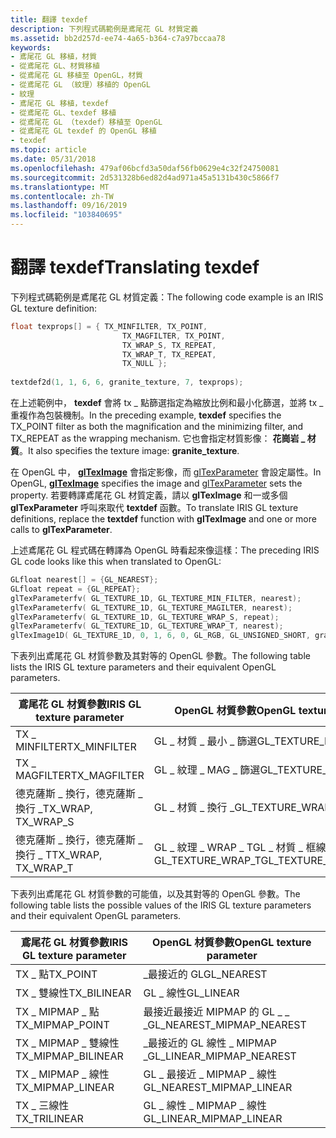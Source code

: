```yaml
---
title: 翻譯 texdef
description: 下列程式碼範例是鳶尾花 GL 材質定義
ms.assetid: bb2d257d-ee74-4a65-b364-c7a97bccaa78
keywords:
- 鳶尾花 GL 移植，材質
- 從鳶尾花 GL、材質移植
- 從鳶尾花 GL 移植至 OpenGL，材質
- 從鳶尾花 GL （紋理）移植的 OpenGL
- 紋理
- 鳶尾花 GL 移植，texdef
- 從鳶尾花 GL、texdef 移植
- 從鳶尾花 GL （texdef）移植至 OpenGL
- 從鳶尾花 GL texdef 的 OpenGL 移植
- texdef
ms.topic: article
ms.date: 05/31/2018
ms.openlocfilehash: 479af06bcfd3a50daf56fb0629e4c32f24750081
ms.sourcegitcommit: 2d531328b6ed82d4ad971a45a5131b430c5866f7
ms.translationtype: MT
ms.contentlocale: zh-TW
ms.lasthandoff: 09/16/2019
ms.locfileid: "103840695"
---
```

# <a name="translating-texdef"></a><span data-ttu-id="524f5-113">翻譯 texdef</span><span class="sxs-lookup"><span data-stu-id="524f5-113">Translating texdef</span></span>

<span data-ttu-id="524f5-114">下列程式碼範例是鳶尾花 GL 材質定義：</span><span class="sxs-lookup"><span data-stu-id="524f5-114">The following code example is an IRIS GL texture definition:</span></span>


```C++
float texprops[] = { TX_MINFILTER, TX_POINT, 
                         TX_MAGFILTER, TX_POINT, 
                         TX_WRAP_S, TX_REPEAT, 
                         TX_WRAP_T, TX_REPEAT, 
                         TX_NULL }; 
 
textdef2d(1, 1, 6, 6, granite_texture, 7, texprops);
```



<span data-ttu-id="524f5-115">在上述範例中， **texdef** 會將 tx \_ 點篩選指定為縮放比例和最小化篩選，並將 tx \_ 重複作為包裝機制。</span><span class="sxs-lookup"><span data-stu-id="524f5-115">In the preceding example, **texdef** specifies the TX\_POINT filter as both the magnification and the minimizing filter, and TX\_REPEAT as the wrapping mechanism.</span></span> <span data-ttu-id="524f5-116">它也會指定材質影像： **花崗岩 \_ 材質**。</span><span class="sxs-lookup"><span data-stu-id="524f5-116">It also specifies the texture image: **granite\_texture**.</span></span>

<span data-ttu-id="524f5-117">在 OpenGL 中， [**glTexImage**](glteximage1d.md) 會指定影像，而 [glTexParameter](gltexparameter-functions.md) 會設定屬性。</span><span class="sxs-lookup"><span data-stu-id="524f5-117">In OpenGL, [**glTexImage**](glteximage1d.md) specifies the image and [glTexParameter](gltexparameter-functions.md) sets the property.</span></span> <span data-ttu-id="524f5-118">若要轉譯鳶尾花 GL 材質定義，請以 **glTexImage** 和一或多個 **glTexParameter** 呼叫來取代 **textdef** 函數。</span><span class="sxs-lookup"><span data-stu-id="524f5-118">To translate IRIS GL texture definitions, replace the **textdef** function with **glTexImage** and one or more calls to **glTexParameter**.</span></span>

<span data-ttu-id="524f5-119">上述鳶尾花 GL 程式碼在轉譯為 OpenGL 時看起來像這樣：</span><span class="sxs-lookup"><span data-stu-id="524f5-119">The preceding IRIS GL code looks like this when translated to OpenGL:</span></span>


```C++
GLfloat nearest[] = {GL_NEAREST}; 
GLfloat repeat = {GL_REPEAT}; 
glTexParameterfv( GL_TEXTURE_1D, GL_TEXTURE_MIN_FILTER, nearest); 
glTexParameterfv( GL_TEXTURE_1D, GL_TEXTURE_MAGILTER, nearest); 
glTexParameterfv( GL_TEXTURE_1D, GL_TEXTURE_WRAP_S, repeat); 
glTexParameterfv( GL_TEXTURE_1D, GL_TEXTURE_WRAP_T, nearest); 
glTexImage1D( GL_TEXTURE_1D, 0, 1, 6, 0, GL_RGB, GL_UNSIGNED_SHORT, granite_texture);
```



<span data-ttu-id="524f5-120">下表列出鳶尾花 GL 材質參數及其對等的 OpenGL 參數。</span><span class="sxs-lookup"><span data-stu-id="524f5-120">The following table lists the IRIS GL texture parameters and their equivalent OpenGL parameters.</span></span>



| <span data-ttu-id="524f5-121">鳶尾花 GL 材質參數</span><span class="sxs-lookup"><span data-stu-id="524f5-121">IRIS GL texture parameter</span></span> | <span data-ttu-id="524f5-122">OpenGL 材質參數</span><span class="sxs-lookup"><span data-stu-id="524f5-122">OpenGL texture parameter</span></span>                                  |
|---------------------------|-----------------------------------------------------------|
| <span data-ttu-id="524f5-123">TX \_ MINFILTER</span><span class="sxs-lookup"><span data-stu-id="524f5-123">TX\_MINFILTER</span></span>             | <span data-ttu-id="524f5-124">GL \_ 材質 \_ 最小 \_ 篩選</span><span class="sxs-lookup"><span data-stu-id="524f5-124">GL\_TEXTURE\_MIN\_FILTER</span></span>                                  |
| <span data-ttu-id="524f5-125">TX \_ MAGFILTER</span><span class="sxs-lookup"><span data-stu-id="524f5-125">TX\_MAGFILTER</span></span>             | <span data-ttu-id="524f5-126">GL \_ 紋理 \_ MAG \_ 篩選</span><span class="sxs-lookup"><span data-stu-id="524f5-126">GL\_TEXTURE\_MAG\_FILTER</span></span>                                  |
| <span data-ttu-id="524f5-127">德克薩斯 \_ 換行，德克薩斯 \_ 換行 \_</span><span class="sxs-lookup"><span data-stu-id="524f5-127">TX\_WRAP, TX\_WRAP\_S</span></span>     | <span data-ttu-id="524f5-128">GL \_ 材質 \_ 換行 \_</span><span class="sxs-lookup"><span data-stu-id="524f5-128">GL\_TEXTURE\_WRAP\_S</span></span>                                      |
| <span data-ttu-id="524f5-129">德克薩斯 \_ 換行，德克薩斯 \_ 換行 \_ T</span><span class="sxs-lookup"><span data-stu-id="524f5-129">TX\_WRAP, TX\_WRAP\_T</span></span>     | <span data-ttu-id="524f5-130">GL \_ 紋理 \_ WRAP \_ TGL \_ 材質 \_ 框線 \_ 色彩</span><span class="sxs-lookup"><span data-stu-id="524f5-130">GL\_TEXTURE\_WRAP\_TGL\_TEXTURE\_BORDER\_COLOR</span></span><br/> |



 

<span data-ttu-id="524f5-131">下表列出鳶尾花 GL 材質參數的可能值，以及其對等的 OpenGL 參數。</span><span class="sxs-lookup"><span data-stu-id="524f5-131">The following table lists the possible values of the IRIS GL texture parameters and their equivalent OpenGL parameters.</span></span>



| <span data-ttu-id="524f5-132">鳶尾花 GL 材質參數</span><span class="sxs-lookup"><span data-stu-id="524f5-132">IRIS GL texture parameter</span></span> | <span data-ttu-id="524f5-133">OpenGL 材質參數</span><span class="sxs-lookup"><span data-stu-id="524f5-133">OpenGL texture parameter</span></span>     |
|---------------------------|------------------------------|
| <span data-ttu-id="524f5-134">TX \_ 點</span><span class="sxs-lookup"><span data-stu-id="524f5-134">TX\_POINT</span></span>                 | <span data-ttu-id="524f5-135">\_最接近的 GL</span><span class="sxs-lookup"><span data-stu-id="524f5-135">GL\_NEAREST</span></span>                  |
| <span data-ttu-id="524f5-136">TX \_ 雙線性</span><span class="sxs-lookup"><span data-stu-id="524f5-136">TX\_BILINEAR</span></span>              | <span data-ttu-id="524f5-137">GL \_ 線性</span><span class="sxs-lookup"><span data-stu-id="524f5-137">GL\_LINEAR</span></span>                   |
| <span data-ttu-id="524f5-138">TX \_ MIPMAP \_ 點</span><span class="sxs-lookup"><span data-stu-id="524f5-138">TX\_MIPMAP\_POINT</span></span>         | <span data-ttu-id="524f5-139">最接近最接近 MIPMAP 的 GL \_ \_ \_</span><span class="sxs-lookup"><span data-stu-id="524f5-139">GL\_NEAREST\_MIPMAP\_NEAREST</span></span> |
| <span data-ttu-id="524f5-140">TX \_ MIPMAP \_ 雙線性</span><span class="sxs-lookup"><span data-stu-id="524f5-140">TX\_MIPMAP\_BILINEAR</span></span>      | <span data-ttu-id="524f5-141">\_最接近的 GL 線性 \_ MIPMAP \_</span><span class="sxs-lookup"><span data-stu-id="524f5-141">GL\_LINEAR\_MIPMAP\_NEAREST</span></span>  |
| <span data-ttu-id="524f5-142">TX \_ MIPMAP \_ 線性</span><span class="sxs-lookup"><span data-stu-id="524f5-142">TX\_MIPMAP\_LINEAR</span></span>        | <span data-ttu-id="524f5-143">GL \_ 最接近 \_ MIPMAP \_ 線性</span><span class="sxs-lookup"><span data-stu-id="524f5-143">GL\_NEAREST\_MIPMAP\_LINEAR</span></span>  |
| <span data-ttu-id="524f5-144">TX \_ 三線性</span><span class="sxs-lookup"><span data-stu-id="524f5-144">TX\_TRILINEAR</span></span>             | <span data-ttu-id="524f5-145">GL \_ 線性 \_ MIPMAP \_ 線性</span><span class="sxs-lookup"><span data-stu-id="524f5-145">GL\_LINEAR\_MIPMAP\_LINEAR</span></span>   |



 

 

 





